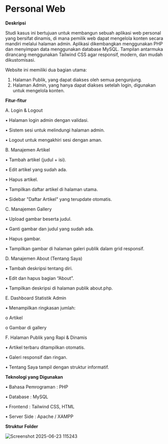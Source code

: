 # Personal Web
**Deskripsi**

Studi kasus ini bertujuan untuk membangun sebuah aplikasi web personal yang bersifat dinamis, di mana pemilik web dapat mengelola konten secara mandiri melalui halaman admin. Aplikasi dikembangkan menggunakan PHP dan menyimpan data menggunakan database MySQL. Tampilan antarmuka dirancang menggunakan Tailwind CSS agar responsif, modern, dan mudah dikustomisasi. 

Website ini memiliki dua bagian utama: 
1. Halaman Publik, yang dapat diakses oleh semua pengunjung.
2. Halaman Admin, yang hanya dapat diakses setelah login, digunakan untuk
mengelola konten.

**Fitur-fitur**

A. Login & Logout

• Halaman login admin dengan validasi.

• Sistem sesi untuk melindungi halaman admin.

• Logout untuk mengakhiri sesi dengan aman.

B. Manajemen Artikel 

• Tambah artikel (judul + isi). 

• Edit artikel yang sudah ada. 

• Hapus artikel. 

• Tampilkan daftar artikel di halaman utama. 

• Sidebar "Daftar Artikel" yang terupdate otomatis.

C. Manajemen Gallery 

• Upload gambar beserta judul. 

• Ganti gambar dan judul yang sudah ada. 

• Hapus gambar. 

• Tampilkan gambar di halaman galeri publik dalam grid responsif.

D. Manajemen About (Tentang Saya) 

• Tambah deskripsi tentang diri. 

• Edit dan hapus bagian “About”. 

• Tampilkan deskripsi di halaman publik about.php.

E. Dashboard Statistik Admin 

• Menampilkan ringkasan jumlah: 

  o Artikel 

  o Gambar di gallery 
 
F. Halaman Publik yang Rapi & Dinamis 

• Artikel terbaru ditampilkan otomatis. 

• Galeri responsif dan ringan. 

• Tentang Saya tampil dengan struktur informatif. 

**Teknologi yang Digunakan**

• Bahasa Pemrograman : PHP

• Database : MySQL

• Frontend : Tailwind CSS, HTML

• Server Side : Apache / XAMPP

**Struktur Folder**

![Screenshot 2025-06-23 115243](https://github.com/user-attachments/assets/0717420f-1eba-4070-bf7e-5dfcb35055de)



